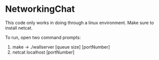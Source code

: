 # NetworkingChat
This code only works in doing through a linux environment. 
Make sure to install netcat.

To run, open two command prompts: 
1) make -> ./wallserver [queue size] [portNumber] 
2) netcat localhost [portNumber]
